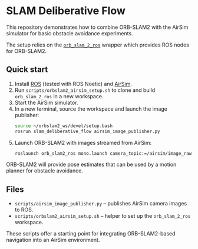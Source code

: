 # SLAM Deliberative Flow

This repository demonstrates how to combine ORB-SLAM2 with the AirSim simulator for basic obstacle avoidance experiments.

The setup relies on the [`orb_slam_2_ros`](https://github.com/appliedAI-Initiative/orb_slam_2_ros) wrapper which provides ROS nodes for ORB-SLAM2.

## Quick start

1. Install [ROS](https://www.ros.org) (tested with ROS Noetic) and [AirSim](https://github.com/microsoft/AirSim).
2. Run `scripts/orbslam2_airsim_setup.sh` to clone and build `orb_slam_2_ros` in a new workspace.
3. Start the AirSim simulator.
4. In a new terminal, source the workspace and launch the image publisher:
   ```bash
   source ~/orbslam2_ws/devel/setup.bash
   rosrun slam_deliberative_flow airsim_image_publisher.py
   ```
5. Launch ORB-SLAM2 with images streamed from AirSim:
   ```bash
   roslaunch orb_slam2_ros mono.launch camera_topic:=/airsim/image_raw
   ```

ORB-SLAM2 will provide pose estimates that can be used by a motion planner for obstacle avoidance.

## Files

- `scripts/airsim_image_publisher.py` – publishes AirSim camera images to ROS.
- `scripts/orbslam2_airsim_setup.sh` – helper to set up the `orb_slam_2_ros` workspace.

These scripts offer a starting point for integrating ORB-SLAM2-based navigation into an AirSim environment.
